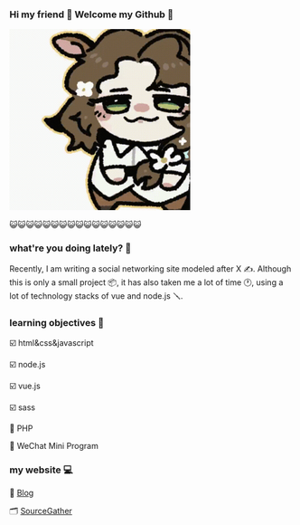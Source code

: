 ### Hi my friend 👋 Welcome my Github 🎉

<picture>
 <img alt="chipi" src="https://raw.githubusercontent.com/sooooooooooooooooootheby/sooooooooooooooooootheby/main/JessicaChipi.gif">
</picture>


😺😺😺😺😺😺😺😺😺😺😺😺😺😺😺😺

### what're you doing lately? 📁

Recently, I am writing a social networking site modeled after X ✍️. Although this is only a small project 📦, it has also taken me a lot of time 🕐, using a lot of technology stacks of vue and node.js 🪛.

### learning objectives 📓

☑️ html&css&javascript

☑️ node.js

☑️ vue.js

☑️ sass

🔲 PHP

🔲 WeChat Mini Program

### my website 💻

👑 [Blog](https://blog.sooooooooooooooooootheby.xyz/)

🗂 [SourceGather](https://tool.sooooooooooooooooootheby.xyz/)

